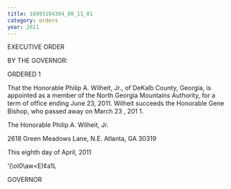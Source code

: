 ```yaml
---
title: 16993184304_08_11_01
category: orders
year: 2011
---
```

 

EXECUTIVE ORDER

BY THE GOVERNOR:

ORDERED 1

That the Honorable Philip A. Wilheit, Jr., of DeKalb County,
Georgia, is appointed as a member of the North Georgia Mountains
Authority, for a term of ofﬁce ending June 23, 2011. Wilheit
succeeds the Honorable Gene Bishop, who passed away on March
23 , 201 1.

The Honorable Philip A. Wilheit, Jr.

2618 Green Meadows Lane, N.E.
Atlanta, GA 30319

This eighth day of April, 2011

‘(\oI0\aw\<E)¢a1L

GOVERNOR

